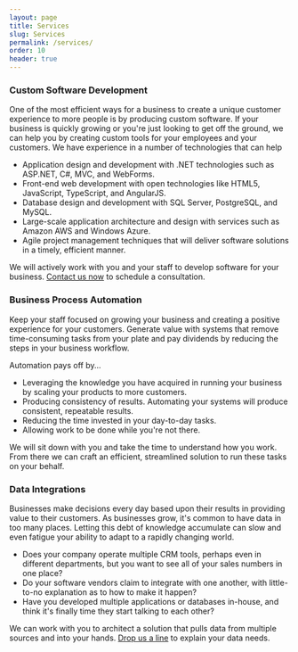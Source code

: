 ```yaml
---
layout: page
title: Services
slug: Services
permalink: /services/
order: 10
header: true
---
```


### Custom Software Development <a name="software"></a>
One of the most efficient ways for a business to create a unique customer experience to more people is by producing custom software.  If your business is quickly growing or you're just looking to get off the ground, we can help you by creating custom tools for your employees and your customers.  We have experience in a number of technologies that can help 

* Application design and development with .NET technologies such as ASP.NET, C#, MVC, and WebForms.
* Front-end web development with open technologies like HTML5, JavaScript, TypeScript, and AngularJS.
* Database design and development with SQL Server, PostgreSQL, and MySQL.
* Large-scale application architecture and design with services such as Amazon AWS and Windows Azure.
* Agile project management techniques that will deliver software solutions in a timely, efficient manner.

We will actively work with you and your staff to develop software for your business.  [Contact us now](/contact) to schedule a consultation.

### Business Process Automation <a name="automation"></a>
Keep your staff focused on growing your business and creating a positive experience for your customers.  Generate value with systems that remove time-consuming tasks from your plate and pay dividends by reducing the steps in your business workflow.

Automation pays off by...

* Leveraging the knowledge you have acquired in running your business by scaling your products to more customers.
* Producing consistency of results.  Automating your systems will produce consistent, repeatable results.
* Reducing the time invested in your day-to-day tasks.
* Allowing work to be done while you're not there.  

We will sit down with you and take the time to understand how you work.  From there we can craft an efficient, streamlined solution to run these tasks on your behalf.  

### Data Integrations <a name="integration"></a>
Businesses make decisions every day based upon their results in providing value to their customers.  As businesses grow, it's common to have data in too many places.  Letting this debt of knowledge accumulate can slow and even fatigue your ability to adapt to a rapidly changing world.  

* Does your company operate multiple CRM tools, perhaps even in different departments, but you want to see all of your sales numbers in one place?
* Do your software vendors claim to integrate with one another, with little-to-no explanation as to how to make it happen?
* Have you developed multiple applications or databases in-house, and think it's finally time they start talking to each other?

We can work with you to architect a solution that pulls data from multiple sources and into your hands.  [Drop us a line](/contact) to explain your data needs.